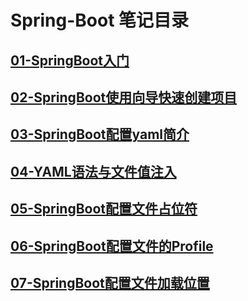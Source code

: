 # Spring-Boot 笔记目录

## [01-SpringBoot入门](Spring-Boot/01-SpringBoot入门)

## [02-SpringBoot使用向导快速创建项目](Spring-Boot/02-SpringBoot使用向导快速创建项目)

## [03-SpringBoot配置yaml简介](Spring-Boot/03-SpringBoot配置yaml简介)

## [04-YAML语法与文件值注入](Spring-Boot/04-YAML语法与文件值注入)

## [05-SpringBoot配置文件占位符](Spring-Boot/05-SpringBoot配置文件占位符)

## [06-SpringBoot配置文件的Profile](Spring-Boot/06-SpringBoot配置文件的Profile)

## [07-SpringBoot配置文件加载位置](Spring-Boot/07-SpringBoot配置文件加载位置)
